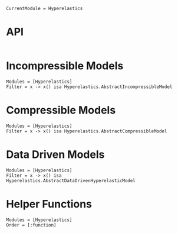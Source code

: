 ```@meta
CurrentModule = Hyperelastics
```

# API

```@index
```

# Incompressible Models

```@autodocs
Modules = [Hyperelastics]
Filter = x -> x() isa Hyperelastics.AbstractIncompressibleModel
```

# Compressible Models

```@autodocs
Modules = [Hyperelastics]
Filter = x -> x() isa Hyperelastics.AbstractCompressibleModel
```

# Data Driven Models

```@autodocs
Modules = [Hyperelastics]
Filter = x -> x() isa Hyperelastics.AbstractDataDrivenHyperelasticModel
```

# Helper Functions

```@autodocs
Modules = [Hyperelastics]
Order = [:function]
```

```@bibliography
```
